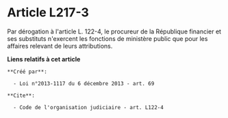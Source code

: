 # Article L217-3

Par dérogation à l'article L. 122-4, le procureur de la République financier et ses substituts n'exercent les fonctions de
ministère public que pour les affaires relevant de leurs attributions.

**Liens relatifs à cet article**

	**Créé par**:

	  - Loi n°2013-1117 du 6 décembre 2013 - art. 69

	**Cite**:

	  - Code de l'organisation judiciaire - art. L122-4
